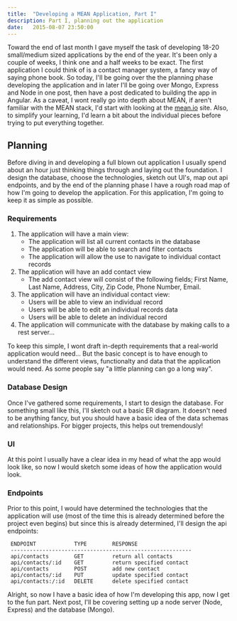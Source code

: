 ```yaml
---
title:  "Developing a MEAN Application, Part I"
description: Part I, planning out the application
date:   2015-08-07 23:50:00
---
```


Toward the end of last month I gave myself the task of developing 18-20 small/medium sized applications by the end of the year. It's been only a couple of weeks, I think one and a half weeks to be exact. The first application I could think of is a contact manager system, a fancy way of saying phone book. So today, I'll be going over the the planning phase developing the application and in later I'll be going over Mongo, Express and Node in one post, then have a post dedicated to building the app in Angular. As a caveat, I wont really go into depth about MEAN, if aren't familiar with the MEAN stack, I'd start with looking at the [mean.io][mean] site. Also, to simplify your learning, I'd learn a bit about the individual pieces before trying to put everything together. 

## Planning
Before diving in and developing a full blown out application I usually spend about an hour just thinking things through and laying out the foundation. I design the database, choose the technologies, sketch out UI's, map out api endpoints, and by the end of the planning phase I have a rough road map of how I'm going to develop the application. For this application, I'm going to keep it as simple as possible.

### Requirements
1.  The application will have a main view:
    * The application will list all current contacts in the database
    * The application will be able to search and filter contacts
    * The application will allow the use to navigate to individual contact records
2.  The application will have an add contact view
    * The add contact view will consist of the following fields; First Name, Last Name, Address, City, Zip Code, Phone Number, Email.
3.  The application will have an individual contact view:
    * Users will be able to view an individual record
    * Users will be able to edit an individual records data
    * Users will be able to delete an individual record
4.  The application will communicate with the database by making calls to a rest server...

To keep this simple, I wont draft in-depth requirements that a real-world application would need... But the basic concept is to have enough to understand the different views, functionalty and data that the application would need. As some people say "a little planning can go a long way".

### Database Design
Once I've gathered some requirements, I start to design the database. For something small like this, I'll sketch out a basic ER diagram. It doesn't need to be anything fancy, but you should have a basic idea of the data schemas and relationships. For bigger projects, this helps out tremendously!

### UI
At this point I usually have a clear idea in my head of what the app would look like, so now I would sketch some ideas of how the application would look.

### Endpoints
Prior to this point, I would have determined the technologies that the application will use (most of the time this is already determined before the project even begins) but since this is already determined, I'll design the api endpoints:

```
 ENDPOINT            TYPE        RESPONSE
 ---------------------------------------------------------
 api/contacts        GET         return all contacts
 api/contacts/:id    GET         return specified contact
 api/contacts        POST        add new contact
 api/contacts/:id    PUT         update specified contact
 api/contacts:/:id   DELETE      delete specified contact
```

Alright, so now I have a basic idea of how I'm developing this app, now I get to the fun part. Next post, I'll be covering setting up a node server (Node, Express) and the database (Mongo). 


[mean]: http://mean.io/#!/
[jekyll]:    http://jekyllrb.com

